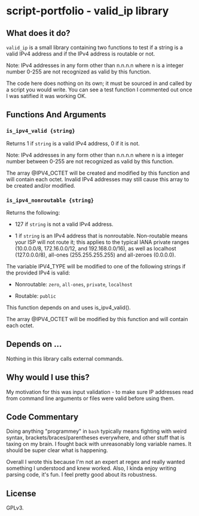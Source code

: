 # script-portfolio - valid_ip library

## What does it do?

`valid_ip` is a small library containing two functions to test if a string is a valid IPv4 address and if the IPv4 address is routable or not.

Note: IPv4 addresses in any form other than n.n.n.n where n is a integer number 0-255 are not recognized as valid by this function.

The code here does nothing on its own; it must be sourced in and called by a script you would write. You can see a test function I commented out once I was satified it was working OK.

## Functions And Arguments

### `is_ipv4_valid {string}`

Returns 1 if `string` is a valid IPv4 address, 0 if it is not.

Note: IPv4 addresses in any form other than n.n.n.n where n is a integer number between 0-255 are not recognized as valid by this function.

The array @IPV4_OCTET will be created and modified by this function and will contain each octet. Invalid IPv4 addresses may still cause this array to be created and/or modified.

### `is_ipv4_nonroutable {string}`

Returns the following:

- 127 if `string` is not a valid IPv4 address.

- 1 if `string` is an IPv4 address that is nonroutable. Non-routable means your ISP will not route it; this applies to the typical IANA private ranges (10.0.0.0/8, 172.16.0.0/12, and 192.168.0.0/16), as well as localhost (127.0.0.0/8), all-ones (255.255.255.255) and all-zeroes (0.0.0.0).

The variable IPV4_TYPE will be modified to one of the following strings if the provided IPv4 is valid:

- Nonroutable: `zero`, `all-ones`, `private`, `localhost`

- Routable: `public`

This function depends on and uses is_ipv4_valid().

The array @IPV4_OCTET will be modified by this function and will contain each octet. 

## Depends on ...

Nothing in this library calls external commands.

## Why would I use this?

My motivation for this was input validation - to make sure IP addresses read from command line arguments or files were valid before using them.

## Code Commentary

Doing anything "programmey" in `bash` typically means fighting with weird syntax, brackets/braces/parentheses everywhere, and other stuff that is taxing on my brain. I fought back with unreasonably long variable names. It should be super clear what is happening.

Overall I wrote this because I'm not an expert at regex and really wanted something I understood and knew worked. Also, I kinda enjoy writing parsing code, it's fun. I feel pretty good about its robustness.

## License

GPLv3.


